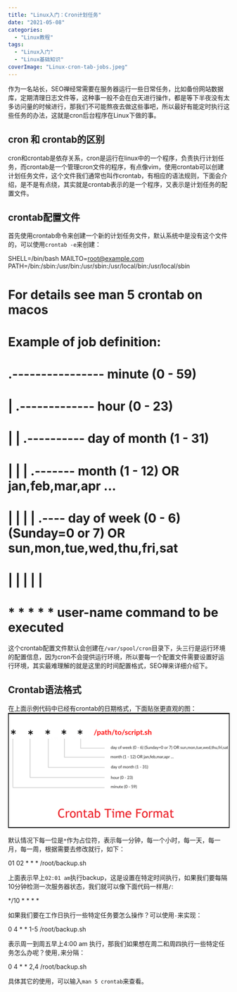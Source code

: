 ```yaml
---
title: "Linux入门：Cron计划任务"
date: "2021-05-08"
categories: 
  - "Linux教程"
tags: 
  - "Linux入门"
  - "Linux基础知识"
coverImage: "Linux-cron-tab-jobs.jpeg"
---
```


作为一名站长，SEO禅经常需要在服务器运行一些日常任务，比如备份网站数据库，定期清理日志文件等，这种事一般不会在白天进行操作，都是等下半夜没有太多访问量的时候进行，那我们不可能熬夜去做这些事吧，所以最好有能定时执行这些任务的办法，这就是cron后台程序在Linux下做的事。

## cron 和 crontab的区别

cron和crontab是依存关系，cron是运行在linux中的一个程序，负责执行计划任务，而crontab是一个管理cron文件的程序，有点像vim，使用crontab可以创建计划任务文件，这个文件我们通常也叫作crontab，有相应的语法规则，下面会介绍，是不是有点绕，其实就是crontab表示的是一个程序，又表示是计划任务的配置文件。

## crontab配置文件

首先使用crontab命令来创建一个新的计划任务文件，默认系统中是没有这个文件的，可以使用`crontab -e`来创建：

SHELL=/bin/bash
MAILTO=root@example.com
PATH=/bin:/sbin:/usr/bin:/usr/sbin:/usr/local/bin:/usr/local/sbin

# For details see man 5 crontab on macos

# Example of job definition:
# .---------------- minute (0 - 59)
# |  .------------- hour (0 - 23)
# |  |  .---------- day of month (1 - 31)
# |  |  |  .------- month (1 - 12) OR jan,feb,mar,apr ...
# |  |  |  |  .---- day of week (0 - 6) (Sunday=0 or 7) OR sun,mon,tue,wed,thu,fri,sat
# |  |  |  |  |
# \*  \*  \*  \*  \* user-name  command to be executed

这个crontab配置文件默认会创建在`/var/spool/cron`目录下，头三行是运行环境的配置信息，因为cron不会提供运行环境，所以要每一个配置文件需要设置好运行环境，其实最难理解的就是这里的时间配置格式，SEO禅来详细介绍下。

## Crontab语法格式

在上面示例代码中已经有crontab的日期格式，下面贴张更直观的图：![Linux-Crontab-Time-Format](images/Linux-Crontab-Time-Format.png)

默认情况下每一位是`*`作为占位符，表示每一分钟，每一个小时，每一天，每一月，每一周，根据需要去修改就行，如下：

01 02 \* \* \* /root/backup.sh

上面表示早上`02:01 am`执行backup，这是设置在特定时间执行，如果我们要每隔10分钟检测一次服务器状态，我们就可以像下面代码一样用`/`:

\*/10 \* \* \* \*

如果我们要在工作日执行一些特定任务要怎么操作？可以使用`-`来实现：

0 4 \* \* 1-5 /root/backup.sh

表示周一到周五早上4:00 am 执行，那我们如果想在周二和周四执行一些特定任务怎么办呢？使用`,`来分隔：

0 4 \* \* 2,4 /root/backup.sh

具体其它的使用，可以输入`man 5 crontab`来查看。
